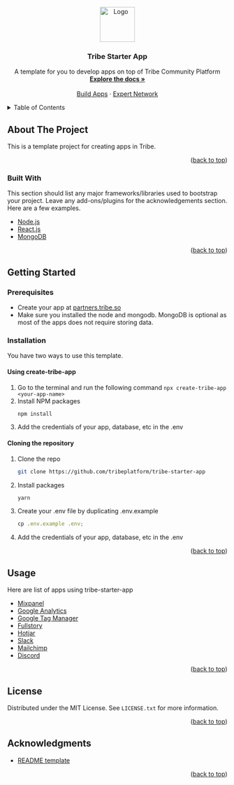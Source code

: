 <div id="top"></div>

<br />
<div align="center">
  <a href="https://tribe.so">
    <img src="https://tribe.so/webflow-v2/images/TribeLogo.svg" alt="Logo" width="80" height="80">
  </a>

  <h3 align="center">Tribe Starter App</h3>

  <p align="center">
    A template for you to develop apps on top of Tribe Community Platform
    <br />
    <a href="https://partners.tribe.so/docs/guide/index/"><strong>Explore the docs »</strong></a>
    <br />
    <br />
    <a href="https://partners.tribe.so/portal/">Build Apps</a>
    ·
    <a href="https://tribe-community.typeform.com/to/FpsR55AT"> Expert Network </a>
</div>

<!-- TABLE OF CONTENTS -->
<details>
  <summary>Table of Contents</summary>
  <ol>
    <li>
      <a href="#about-the-project">About The Project</a>
      <ul>
        <li><a href="#built-with">Built With</a></li>
      </ul>
    </li>
    <li>
      <a href="#getting-started">Getting Started</a>
      <ul>
        <li><a href="#prerequisites">Prerequisites</a></li>
        <li><a href="#installation">Installation</a></li>
      </ul>
    </li>
    <li><a href="#usage">Usage</a></li>
    <li><a href="#license">License</a></li>
    <li><a href="#acknowledgments">Acknowledgments</a></li>
  </ol>
</details>

<!-- ABOUT THE PROJECT -->

## About The Project

This is a template project for creating apps in Tribe.

<p align="right">(<a href="#top">back to top</a>)</p>

### Built With

This section should list any major frameworks/libraries used to bootstrap your project. Leave any add-ons/plugins for the acknowledgements section. Here are a few examples.

- [Node.js](https://nodejs.org/en/)
- [React.js](https://reactjs.org/)
- [MongoDB](https://www.mongodb.com)

<p align="right">(<a href="#top">back to top</a>)</p>

<!-- GETTING STARTED -->

## Getting Started

### Prerequisites
- Create your app at [partners.tribe.so](https://partners.tribe.so)
- Make sure you installed the node and mongodb. MongoDB is optional as most of the apps does not require storing data.

### Installation

You have two ways to use this template.

#### Using create-tribe-app

1. Go to the terminal and run the following command `npx create-tribe-app <your-app-name>`
2. Install NPM packages
	```sh
   npm install
   ```
3. Add the credentials of your app, database, etc in the .env

#### Cloning the repository

1. Clone the repo
   ```sh
   git clone https://github.com/tribeplatform/tribe-starter-app
   ```
2. Install packages
   ```sh
   yarn
   ```
3. Create your .env file by duplicating .env.example
   ```js
   cp .env.example .env;
   ```
4. Add the credentials of your app, database, etc in the .env

<p align="right">(<a href="#top">back to top</a>)</p>

<!-- USAGE EXAMPLES -->

## Usage

Here are list of apps using tribe-starter-app

- [Mixpanel](https://github.com/tribeplatform/mixpanel-app)
- [Google Analytics](https://github.com/tribeplatform/google-analytics-app)
- [Google Tag Manager](https://github.com/tribeplatform/google-tag-manager-app)
- [Fullstory](https://github.com/tribeplatform/fullstory-app)
- [Hotjar](https://github.com/tribeplatform/hotjar-app)
- [Slack](https://github.com/tribeplatform/slack-app)
- [Mailchimp](https://github.com/tribeplatform/mailchimp-app)
- [Discord](https://github.com/tribeplatform/discord-app)

<p align="right">(<a href="#top">back to top</a>)</p>

## License

Distributed under the MIT License. See `LICENSE.txt` for more information.

<p align="right">(<a href="#top">back to top</a>)</p>

## Acknowledgments

- [README template](https://github.com/othneildrew/Best-README-Template)

<p align="right">(<a href="#top">back to top</a>)</p>

[forks-shield]: https://img.shields.io/github/forks/othneildrew/Best-README-Template.svg?style=for-the-badge
[forks-url]: https://github.com/tribeplatform/tribe-starter-app/network/members
[stars-url]: https://github.com/tribeplatform/tribe-starter-app/stargazers
[issues-url]: https://github.com/tribeplatform/tribe-starter-app/issues
[product-screenshot]: images/screenshot.png